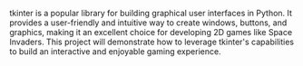 
tkinter is a popular library for building graphical user interfaces in Python. It provides a user-friendly and intuitive way to create windows, buttons, and graphics, making it an excellent choice for developing 2D games like Space Invaders. This project will demonstrate how to leverage tkinter's capabilities to build an interactive and enjoyable gaming experience.
